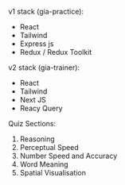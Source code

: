 v1 stack (gia-practice):

- React
- Tailwind
- Express js
- Redux / Redux Toolkit

v2 stack (gia-trainer):

- React
- Tailwind
- Next JS
- Reacy Query

Quiz Sections:

1. Reasoning
2. Perceptual Speed
3. Number Speed and Accuracy
4. Word Meaning
5. Spatial Visualisation
